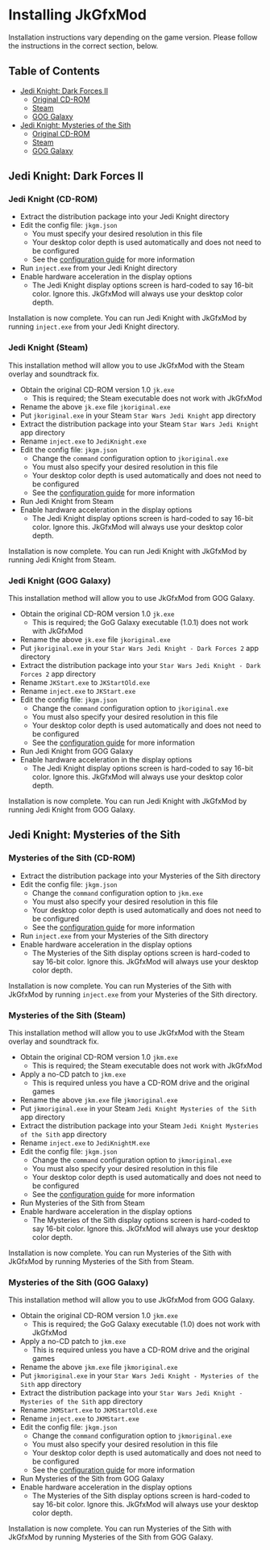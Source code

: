 # Installing JkGfxMod

Installation instructions vary depending on the game version. Please follow the instructions in the correct section, below.

## Table of Contents

* [Jedi Knight: Dark Forces II](#jedi-knight-dark-forces-ii)
    * [Original CD-ROM](#jedi-knight-cd-rom)
    * [Steam](#jedi-knight-steam)
    * [GOG Galaxy](#jedi-knight-gog-galaxy)
* [Jedi Knight: Mysteries of the Sith](#jedi-knight-mysteries-of-the-sith)
    * [Original CD-ROM](#mysteries-of-the-sith-cd-rom)
    * [Steam](#mysteries-of-the-sith-steam)
    * [GOG Galaxy](#mysteries-of-the-sith-gog-galaxy)
    
## Jedi Knight: Dark Forces II

### Jedi Knight (CD-ROM)

* Extract the distribution package into your Jedi Knight directory
* Edit the config file: `jkgm.json`
    * You must specify your desired resolution in this file
    * Your desktop color depth is used automatically and does not need to be configured
    * See the [configuration guide](config.md) for more information
* Run `inject.exe` from your Jedi Knight directory
* Enable hardware acceleration in the display options
    * The Jedi Knight display options screen is hard-coded to say 16-bit color. Ignore this. JkGfxMod will always use your desktop color depth.

Installation is now complete. You can run Jedi Knight with JkGfxMod by running `inject.exe` from your Jedi Knight directory.

### Jedi Knight (Steam)

This installation method will allow you to use JkGfxMod with the Steam overlay and soundtrack fix.

* Obtain the original CD-ROM version 1.0 `jk.exe`
    * This is required; the Steam executable does not work with JkGfxMod
* Rename the above `jk.exe` file `jkoriginal.exe`
* Put `jkoriginal.exe` in your Steam `Star Wars Jedi Knight` app directory
* Extract the distribution package into your Steam `Star Wars Jedi Knight` app directory
* Rename `inject.exe` to `JediKnight.exe`
* Edit the config file: `jkgm.json`
    * Change the `command` configuration option to `jkoriginal.exe`
    * You must also specify your desired resolution in this file
    * Your desktop color depth is used automatically and does not need to be configured
    * See the [configuration guide](config.md) for more information
* Run Jedi Knight from Steam
* Enable hardware acceleration in the display options
    * The Jedi Knight display options screen is hard-coded to say 16-bit color. Ignore this. JkGfxMod will always use your desktop color depth.

Installation is now complete. You can run Jedi Knight with JkGfxMod by running Jedi Knight from Steam.

### Jedi Knight (GOG Galaxy)

This installation method will allow you to use JkGfxMod from GOG Galaxy.

* Obtain the original CD-ROM version 1.0 `jk.exe`
    * This is required; the GoG Galaxy executable (1.0.1) does not work with JkGfxMod
* Rename the above `jk.exe` file `jkoriginal.exe`
* Put `jkoriginal.exe` in your `Star Wars Jedi Knight - Dark Forces 2` app directory
* Extract the distribution package into your `Star Wars Jedi Knight - Dark Forces 2` app directory
* Rename `JKStart.exe` to `JKStartOld.exe`
* Rename `inject.exe` to `JKStart.exe`
* Edit the config file: `jkgm.json`
    * Change the `command` configuration option to `jkoriginal.exe`
    * You must also specify your desired resolution in this file
    * Your desktop color depth is used automatically and does not need to be configured
    * See the [configuration guide](config.md) for more information
* Run Jedi Knight from GOG Galaxy
* Enable hardware acceleration in the display options
    * The Jedi Knight display options screen is hard-coded to say 16-bit color. Ignore this. JkGfxMod will always use your desktop color depth.

Installation is now complete. You can run Jedi Knight with JkGfxMod by running Jedi Knight from GOG Galaxy.

## Jedi Knight: Mysteries of the Sith

### Mysteries of the Sith (CD-ROM)

* Extract the distribution package into your Mysteries of the Sith directory
* Edit the config file: `jkgm.json`
    * Change the `command` configuration option to `jkm.exe`
    * You must also specify your desired resolution in this file
    * Your desktop color depth is used automatically and does not need to be configured
    * See the [configuration guide](config.md) for more information
* Run `inject.exe` from your Mysteries of the Sith directory
* Enable hardware acceleration in the display options
    * The Mysteries of the Sith display options screen is hard-coded to say 16-bit color. Ignore this. JkGfxMod will always use your desktop color depth.

Installation is now complete. You can run Mysteries of the Sith with JkGfxMod by running `inject.exe` from your Mysteries of the Sith directory.

### Mysteries of the Sith (Steam)

This installation method will allow you to use JkGfxMod with the Steam overlay and soundtrack fix.

* Obtain the original CD-ROM version 1.0 `jkm.exe`
    * This is required; the Steam executable does not work with JkGfxMod
* Apply a no-CD patch to `jkm.exe`
    * This is required unless you have a CD-ROM drive and the original games
* Rename the above `jkm.exe` file `jkmoriginal.exe`
* Put `jkmoriginal.exe` in your Steam `Jedi Knight Mysteries of the Sith` app directory
* Extract the distribution package into your Steam `Jedi Knight Mysteries of the Sith` app directory
* Rename `inject.exe` to `JediKnightM.exe`
* Edit the config file: `jkgm.json`
    * Change the `command` configuration option to `jkmoriginal.exe`
    * You must also specify your desired resolution in this file
    * Your desktop color depth is used automatically and does not need to be configured
    * See the [configuration guide](config.md) for more information
* Run Mysteries of the Sith from Steam
* Enable hardware acceleration in the display options
    * The Mysteries of the Sith display options screen is hard-coded to say 16-bit color. Ignore this. JkGfxMod will always use your desktop color depth.

Installation is now complete. You can run Mysteries of the Sith with JkGfxMod by running Mysteries of the Sith from Steam.

### Mysteries of the Sith (GOG Galaxy)

This installation method will allow you to use JkGfxMod from GOG Galaxy.

* Obtain the original CD-ROM version 1.0 `jkm.exe`
    * This is required; the GoG Galaxy executable (1.0) does not work with JkGfxMod
* Apply a no-CD patch to `jkm.exe`
    * This is required unless you have a CD-ROM drive and the original games
* Rename the above `jkm.exe` file `jkmoriginal.exe`
* Put `jkmoriginal.exe` in your `Star Wars Jedi Knight - Mysteries of the Sith` app directory
* Extract the distribution package into your `Star Wars Jedi Knight - Mysteries of the Sith` app directory
* Rename `JKMStart.exe` to `JKMStartOld.exe`
* Rename `inject.exe` to `JKMStart.exe`
* Edit the config file: `jkgm.json`
    * Change the `command` configuration option to `jkmoriginal.exe`
    * You must also specify your desired resolution in this file
    * Your desktop color depth is used automatically and does not need to be configured
    * See the [configuration guide](config.md) for more information
* Run Mysteries of the Sith from GOG Galaxy
* Enable hardware acceleration in the display options
    * The Mysteries of the Sith display options screen is hard-coded to say 16-bit color. Ignore this. JkGfxMod will always use your desktop color depth.

Installation is now complete. You can run Mysteries of the Sith with JkGfxMod by running Mysteries of the Sith from GOG Galaxy.
